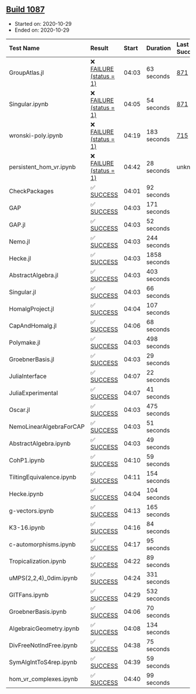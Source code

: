 ## [Build 1087](https://oscarci.mathematik.uni-kl.de/job/oscar-stable/1087/)

* Started on: 2020-10-29
* Ended on: 2020-10-29

| Test Name    | Result | Start | Duration | Last Success | First Failure |
|:-------------|:-------|:------|:---------|:-------------|:--------------|
| GroupAtlas.jl | ❌ [FAILURE (status = 1)](https://oscarci.mathematik.uni-kl.de/job/oscar-stable/1087/artifact/logs/build-1087/GroupAtlas.jl.log) | 04:03 | 63 seconds | [871](https://oscarci.mathematik.uni-kl.de/job/oscar-stable/871/) | [872](https://oscarci.mathematik.uni-kl.de/job/oscar-stable/872/) |
| Singular.ipynb | ❌ [FAILURE (status = 1)](https://oscarci.mathematik.uni-kl.de/job/oscar-stable/1087/artifact/logs/build-1087/Singular.ipynb.log) | 04:05 | 54 seconds | [871](https://oscarci.mathematik.uni-kl.de/job/oscar-stable/871/) | [872](https://oscarci.mathematik.uni-kl.de/job/oscar-stable/872/) |
| wronski-poly.ipynb | ❌ [FAILURE (status = 1)](https://oscarci.mathematik.uni-kl.de/job/oscar-stable/1087/artifact/logs/build-1087/wronski-poly.ipynb.log) | 04:19 | 183 seconds | [715](https://oscarci.mathematik.uni-kl.de/job/oscar-stable/715/) | [716](https://oscarci.mathematik.uni-kl.de/job/oscar-stable/716/) |
| persistent_hom_vr.ipynb | ❌ [FAILURE (status = 1)](https://oscarci.mathematik.uni-kl.de/job/oscar-stable/1087/artifact/logs/build-1087/persistent_hom_vr.ipynb.log) | 04:42 | 28 seconds | unknown | unknown |
| CheckPackages | ✅ [SUCCESS](https://oscarci.mathematik.uni-kl.de/job/oscar-stable/1087/artifact/logs/build-1087/CheckPackages.log) | 04:01 | 92 seconds |  |  |
| GAP | ✅ [SUCCESS](https://oscarci.mathematik.uni-kl.de/job/oscar-stable/1087/artifact/logs/build-1087/GAP.log) | 04:03 | 171 seconds |  |  |
| GAP.jl | ✅ [SUCCESS](https://oscarci.mathematik.uni-kl.de/job/oscar-stable/1087/artifact/logs/build-1087/GAP.jl.log) | 04:03 | 52 seconds |  |  |
| Nemo.jl | ✅ [SUCCESS](https://oscarci.mathematik.uni-kl.de/job/oscar-stable/1087/artifact/logs/build-1087/Nemo.jl.log) | 04:03 | 244 seconds |  |  |
| Hecke.jl | ✅ [SUCCESS](https://oscarci.mathematik.uni-kl.de/job/oscar-stable/1087/artifact/logs/build-1087/Hecke.jl.log) | 04:03 | 1858 seconds |  |  |
| AbstractAlgebra.jl | ✅ [SUCCESS](https://oscarci.mathematik.uni-kl.de/job/oscar-stable/1087/artifact/logs/build-1087/AbstractAlgebra.jl.log) | 04:03 | 403 seconds |  |  |
| Singular.jl | ✅ [SUCCESS](https://oscarci.mathematik.uni-kl.de/job/oscar-stable/1087/artifact/logs/build-1087/Singular.jl.log) | 04:03 | 66 seconds |  |  |
| HomalgProject.jl | ✅ [SUCCESS](https://oscarci.mathematik.uni-kl.de/job/oscar-stable/1087/artifact/logs/build-1087/HomalgProject.jl.log) | 04:04 | 107 seconds |  |  |
| CapAndHomalg.jl | ✅ [SUCCESS](https://oscarci.mathematik.uni-kl.de/job/oscar-stable/1087/artifact/logs/build-1087/CapAndHomalg.jl.log) | 04:06 | 68 seconds |  |  |
| Polymake.jl | ✅ [SUCCESS](https://oscarci.mathematik.uni-kl.de/job/oscar-stable/1087/artifact/logs/build-1087/Polymake.jl.log) | 04:03 | 498 seconds |  |  |
| GroebnerBasis.jl | ✅ [SUCCESS](https://oscarci.mathematik.uni-kl.de/job/oscar-stable/1087/artifact/logs/build-1087/GroebnerBasis.jl.log) | 04:03 | 29 seconds |  |  |
| JuliaInterface | ✅ [SUCCESS](https://oscarci.mathematik.uni-kl.de/job/oscar-stable/1087/artifact/logs/build-1087/JuliaInterface.log) | 04:07 | 22 seconds |  |  |
| JuliaExperimental | ✅ [SUCCESS](https://oscarci.mathematik.uni-kl.de/job/oscar-stable/1087/artifact/logs/build-1087/JuliaExperimental.log) | 04:07 | 41 seconds |  |  |
| Oscar.jl | ✅ [SUCCESS](https://oscarci.mathematik.uni-kl.de/job/oscar-stable/1087/artifact/logs/build-1087/Oscar.jl.log) | 04:03 | 475 seconds |  |  |
| NemoLinearAlgebraForCAP | ✅ [SUCCESS](https://oscarci.mathematik.uni-kl.de/job/oscar-stable/1087/artifact/logs/build-1087/NemoLinearAlgebraForCAP.log) | 04:03 | 51 seconds |  |  |
| AbstractAlgebra.ipynb | ✅ [SUCCESS](https://oscarci.mathematik.uni-kl.de/job/oscar-stable/1087/artifact/logs/build-1087/AbstractAlgebra.ipynb.log) | 04:03 | 49 seconds |  |  |
| CohP1.ipynb | ✅ [SUCCESS](https://oscarci.mathematik.uni-kl.de/job/oscar-stable/1087/artifact/logs/build-1087/CohP1.ipynb.log) | 04:10 | 59 seconds |  |  |
| TiltingEquivalence.ipynb | ✅ [SUCCESS](https://oscarci.mathematik.uni-kl.de/job/oscar-stable/1087/artifact/logs/build-1087/TiltingEquivalence.ipynb.log) | 04:11 | 154 seconds |  |  |
| Hecke.ipynb | ✅ [SUCCESS](https://oscarci.mathematik.uni-kl.de/job/oscar-stable/1087/artifact/logs/build-1087/Hecke.ipynb.log) | 04:04 | 104 seconds |  |  |
| g-vectors.ipynb | ✅ [SUCCESS](https://oscarci.mathematik.uni-kl.de/job/oscar-stable/1087/artifact/logs/build-1087/g-vectors.ipynb.log) | 04:13 | 165 seconds |  |  |
| K3-16.ipynb | ✅ [SUCCESS](https://oscarci.mathematik.uni-kl.de/job/oscar-stable/1087/artifact/logs/build-1087/K3-16.ipynb.log) | 04:16 | 84 seconds |  |  |
| c-automorphisms.ipynb | ✅ [SUCCESS](https://oscarci.mathematik.uni-kl.de/job/oscar-stable/1087/artifact/logs/build-1087/c-automorphisms.ipynb.log) | 04:17 | 95 seconds |  |  |
| Tropicalization.ipynb | ✅ [SUCCESS](https://oscarci.mathematik.uni-kl.de/job/oscar-stable/1087/artifact/logs/build-1087/Tropicalization.ipynb.log) | 04:22 | 89 seconds |  |  |
| uMPS(2,2,4)_0dim.ipynb | ✅ [SUCCESS](https://oscarci.mathematik.uni-kl.de/job/oscar-stable/1087/artifact/logs/build-1087/uMPS-2-2-4-_0dim.ipynb.log) | 04:24 | 331 seconds |  |  |
| GITFans.ipynb | ✅ [SUCCESS](https://oscarci.mathematik.uni-kl.de/job/oscar-stable/1087/artifact/logs/build-1087/GITFans.ipynb.log) | 04:29 | 532 seconds |  |  |
| GroebnerBasis.ipynb | ✅ [SUCCESS](https://oscarci.mathematik.uni-kl.de/job/oscar-stable/1087/artifact/logs/build-1087/GroebnerBasis.ipynb.log) | 04:06 | 70 seconds |  |  |
| AlgebraicGeometry.ipynb | ✅ [SUCCESS](https://oscarci.mathematik.uni-kl.de/job/oscar-stable/1087/artifact/logs/build-1087/AlgebraicGeometry.ipynb.log) | 04:08 | 134 seconds |  |  |
| DivFreeNotIndFree.ipynb | ✅ [SUCCESS](https://oscarci.mathematik.uni-kl.de/job/oscar-stable/1087/artifact/logs/build-1087/DivFreeNotIndFree.ipynb.log) | 04:38 | 75 seconds |  |  |
| SymAlgIntToS4rep.ipynb | ✅ [SUCCESS](https://oscarci.mathematik.uni-kl.de/job/oscar-stable/1087/artifact/logs/build-1087/SymAlgIntToS4rep.ipynb.log) | 04:39 | 59 seconds |  |  |
| hom_vr_complexes.ipynb | ✅ [SUCCESS](https://oscarci.mathematik.uni-kl.de/job/oscar-stable/1087/artifact/logs/build-1087/hom_vr_complexes.ipynb.log) | 04:40 | 99 seconds |  |  |
